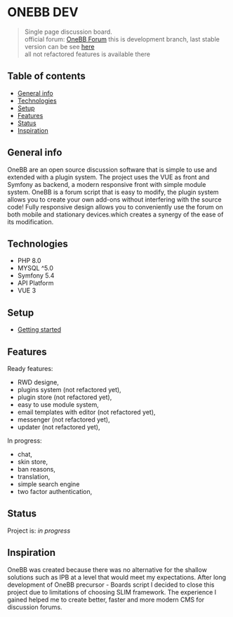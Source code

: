 # ONEBB DEV
> Single page discussion board.    
official forum: [OneBB Forum](https://onebb.org)
this is development branch, last stable version can be see [here](https://github.com/pankrok/onebb/tree/0.1.X)    
all not refactored features is available there

## Table of contents
* [General info](#general-info)
* [Technologies](#technologies)
* [Setup](#setup)
* [Features](#features)
* [Status](#status)
* [Inspiration](#inspiration)

## General info
OneBB are an open source discussion software that is simple to use and extended with a plugin system. The project uses the VUE as front and Symfony as backend, a modern responsive front with simple module system. OneBB is a forum script that is easy to modify, the plugin system allows you to create your own add-ons without interfering with the source code! Fully responsive design allows you to conveniently use the forum on both mobile and stationary devices.which creates a synergy of the ease of its modification.

## Technologies
* PHP 8.0
* MYSQL ^5.0
* Symfony 5.4
* API Platform
* VUE 3

## Setup
* [Getting started](INSTALL.md)

## Features

Ready features:
* RWD designe,
* plugins system (not refactored yet),
* plugin store (not refactored yet),
* easy to use module system,
* email templates with editor (not refactored yet),
* messenger (not refactored yet),
* updater (not refactored yet),

In progress:
* chat,
* skin store,
* ban reasons,
* translation,
* simple search engine
* two factor authentication,

## Status
Project is: _in progress_

## Inspiration
OneBB was created because there was no alternative for the shallow solutions such as IPB at a level that would meet my expectations. After long development of OneBB precursor - Boards script I decided to close this project due to limitations of choosing SLIM framework. The experience I gained helped me to create better, faster and more modern CMS for discussion forums.
